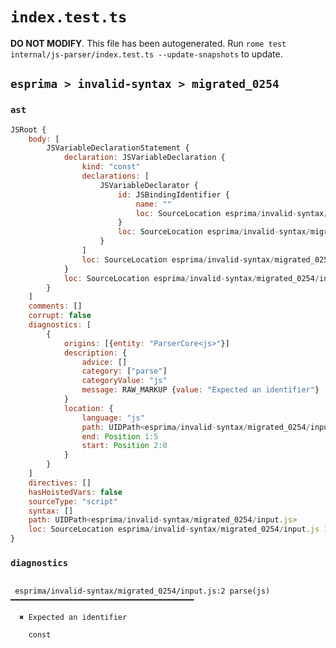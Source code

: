 # `index.test.ts`

**DO NOT MODIFY**. This file has been autogenerated. Run `rome test internal/js-parser/index.test.ts --update-snapshots` to update.

## `esprima > invalid-syntax > migrated_0254`

### `ast`

```javascript
JSRoot {
	body: [
		JSVariableDeclarationStatement {
			declaration: JSVariableDeclaration {
				kind: "const"
				declarations: [
					JSVariableDeclarator {
						id: JSBindingIdentifier {
							name: ""
							loc: SourceLocation esprima/invalid-syntax/migrated_0254/input.js 2:0-2:0 ()
						}
						loc: SourceLocation esprima/invalid-syntax/migrated_0254/input.js 2:0-2:0
					}
				]
				loc: SourceLocation esprima/invalid-syntax/migrated_0254/input.js 1:0-2:0
			}
			loc: SourceLocation esprima/invalid-syntax/migrated_0254/input.js 1:0-2:0
		}
	]
	comments: []
	corrupt: false
	diagnostics: [
		{
			origins: [{entity: "ParserCore<js>"}]
			description: {
				advice: []
				category: ["parse"]
				categoryValue: "js"
				message: RAW_MARKUP {value: "Expected an identifier"}
			}
			location: {
				language: "js"
				path: UIDPath<esprima/invalid-syntax/migrated_0254/input.js>
				end: Position 1:5
				start: Position 2:0
			}
		}
	]
	directives: []
	hasHoistedVars: false
	sourceType: "script"
	syntax: []
	path: UIDPath<esprima/invalid-syntax/migrated_0254/input.js>
	loc: SourceLocation esprima/invalid-syntax/migrated_0254/input.js 1:0-2:0
}
```

### `diagnostics`

```

 esprima/invalid-syntax/migrated_0254/input.js:2 parse(js) ━━━━━━━━━━━━━━━━━━━━━━━━━━━━━━━━━━━━━━━━━

  ✖ Expected an identifier

    const


```
